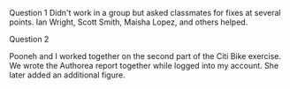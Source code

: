 Question 1
Didn't work in a group but asked classmates for fixes at several points. Ian Wright, Scott Smith, Maisha Lopez, and others helped.


Question 2

Pooneh and I worked together on the second part of the Citi Bike exercise. We wrote the Authorea report together while logged into my account. She later added an additional figure.
